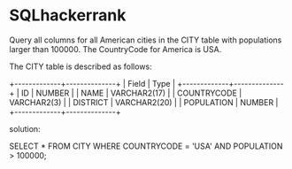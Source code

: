 # SQLhackerrank

Query all columns for all American cities in the CITY table with populations larger than 100000. The CountryCode for America is USA.

The CITY table is described as follows:

+-------------+--------------+
| Field       | Type         |
+-------------+--------------+
| ID          | NUMBER       |
| NAME        | VARCHAR2(17) |
| COUNTRYCODE | VARCHAR2(3)  |
| DISTRICT    | VARCHAR2(20) |
| POPULATION  | NUMBER       |
+-------------+--------------+

solution: 

SELECT * FROM CITY WHERE COUNTRYCODE = 'USA' AND POPULATION > 100000;

